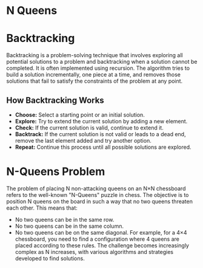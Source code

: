 # N Queens

# Backtracking
Backtracking is a problem-solving technique that involves exploring all potential solutions to a problem and backtracking when a solution cannot be completed. It is often implemented using recursion. The algorithm tries to build a solution incrementally, one piece at a time, and removes those solutions that fail to satisfy the constraints of the problem at any point.

## How Backtracking Works
- **Choose:** Select a starting point or an initial solution.
- **Explore:** Try to extend the current solution by adding a new element.
- **Check:** If the current solution is valid, continue to extend it.
- **Backtrack:** If the current solution is not valid or leads to a dead end, remove the  last element added and try another option.
- **Repeat:** Continue this process until all possible solutions are explored.

# N-Queens Problem

The problem of placing N non-attacking queens on an N×N chessboard 
refers to the well-known "N-Queens" puzzle in chess. The objective is
to position N queens on the board in such a way 
that no two queens threaten each other. This means that:

- No two queens can be in the same row.
- No two queens can be in the same column.
- No two queens can be on the same diagonal.
For example, for a 4×4 chessboard, you need to find a 
configuration where 4 queens are placed according to these rules.
The challenge becomes increasingly complex as N increases, with various 
algorithms and strategies developed to find solutions.
